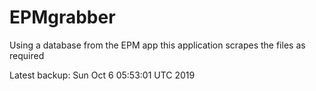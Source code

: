 # EPMgrabber
Using a database from the EPM app this application scrapes the files as required


Latest backup: Sun Oct 6 05:53:01 UTC 2019
